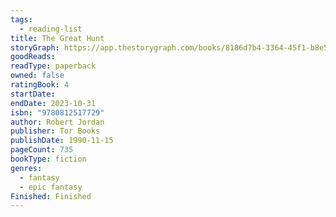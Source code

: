 ```yaml
---
tags:
  - reading-list
title: The Great Hunt
storyGraph: https://app.thestorygraph.com/books/8186d7b4-3364-45f1-b8e5-9327ee9d1898
goodReads:
readType: paperback
owned: false
ratingBook: 4
startDate:
endDate: 2023-10-31
isbn: "9780812517729"
author: Robert Jordan
publisher: Tor Books
publishDate: 1990-11-15
pageCount: 735
bookType: fiction
genres:
  - fantasy
  - epic fantasy
Finished: Finished
---
```

